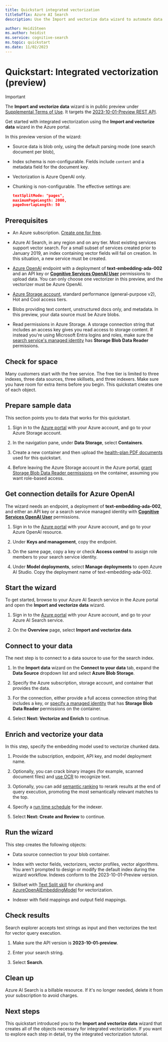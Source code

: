 ```yaml
---
title: Quickstart integrated vectorization
titleSuffix: Azure AI Search
description: Use the Import and vectorize data wizard to automate data chunking and vectorization in a search index.

author: HeidiSteen
ms.author: heidist
ms.service: cognitive-search
ms.topic: quickstart
ms.date: 11/02/2023
---
```


# Quickstart: Integrated vectorization (preview)

> [!IMPORTANT] 
> The **Import and vectorize data** wizard is in public preview under [Supplemental Terms of Use](https://azure.microsoft.com/support/legal/preview-supplemental-terms/). It targets the [2023-10-01-Preview REST API](/rest/api/searchservice/2023-10-01-preview/skillsets/create-or-update).

Get started with integrated vectorization using the **Import and vectorize data** wizard in the Azure portal.

In this preview version of the wizard:

+ Source data is blob only, using the default parsing mode (one search document per blob),
+ Index schema is non-configurable. Fields include `content` and a metadata field for the document key.
+ Vectorization is Azure OpenAI only.
+ Chunking is non-configurable. The effective settings are:

  ```json
  textSplitMode: "pages",
  maximumPageLength: 2000,
  pageOverlapLength: 50
  ```

## Prerequisites

+ An Azure subscription. [Create one for free](https://azure.microsoft.com/free/).

+ Azure AI Search, in any region and on any tier. Most existing services support vector search. For a small subset of services created prior to January 2019, an index containing vector fields will fail on creation. In this situation, a new service must be created.

+ [Azure OpenAI](https://aka.ms/oai/access) endpoint with a deployment of **text-embedding-ada-002** and an API key or [**Cognitive Services OpenAI User**](/azure/ai-services/openai/how-to/role-based-access-control#azure-openai-roles) permissions to upload data. You can only choose one vectorizer in this preview, and the vectorizer must be Azure OpenAI.

+ [Azure Storage account](/azure/storage/common/storage-account-overview), standard performance (general-purpose v2), Hot and Cool access tiers.

+ Blobs providing text content, unstructured docs only, and metadata. In this preview, your data source must be Azure blobs.

+ Read permissions in Azure Storage. A storage connection string that includes an access key gives you read access to storage content. If instead you're using Microsoft Entra logins and roles, make sure the [search service's managed identity](search-howto-managed-identities-data-sources.md) has **Storage Blob Data Reader** permissions.

## Check for space

Many customers start with the free service. The free tier is limited to three indexes, three data sources, three skillsets, and three indexers. Make sure you have room for extra items before you begin. This quickstart creates one of each object.

## Prepare sample data

This section points you to data that works for this quickstart.

1. Sign in to the [Azure portal](https://portal.azure.com/) with your Azure account, and go to your Azure Storage account.

1. In the navigation pane, under **Data Storage**, select **Containers**.

1. Create a new container and then upload the [health-plan PDF documents](https://github.com/Azure-Samples/azure-search-sample-data/tree/main/health-plan) used for this quickstart.

1. Before leaving the Azure Storage account in the Azure portal, [grant Storage Blob Data Reader permissions](search-howto-managed-identities-data-sources.md#assign-a-role) on the container, assuming you want role-based access.

<a name="connect-to-azure-openai"></a>
<!-- This bookmark is used in an FWLINK. Do not change. -->

## Get connection details for Azure OpenAI

The wizard needs an endpoint, a deployment of **text-embedding-ada-002**, and either an API key or a search service managed identity with [**Cognitive Services OpenAI User**](/azure/ai-services/openai/how-to/role-based-access-control#azure-openai-roles) permissions.

1. Sign in to the [Azure portal](https://portal.azure.com/) with your Azure account, and go to your Azure OpenAI resource.

1. Under **Keys and management**, copy the endpoint.

1. On the same page, copy a key or check **Access control** to assign role members to your search service identity.

1. Under **Model deployments**, select **Manage deployments** to open Azure AI Studio. Copy the deployment name of text-embedding-ada-002.

## Start the wizard

To get started, browse to your Azure AI Search service in the Azure portal and open the **Import and vectorize data** wizard.

1. Sign in to the [Azure portal](https://portal.azure.com/) with your Azure account, and go to your Azure AI Search service.

1. On the **Overview** page, select **Import and vectorize data**.

## Connect to your data

The next step is to connect to a data source to use for the search index.

1. In the **Import data** wizard on the **Connect to your data** tab, expand the **Data Source** dropdown list and select **Azure Blob Storage**.

1. Specify the Azure subscription, storage account, and container that provides the data.

1. For the connection, either provide a full access connection string that includes a key, or [specify a managed identity](search-howto-managed-identities-storage.md) that has **Storage Blob Data Reader** permissions on the container.

1. Select **Next: Vectorize and Enrich** to continue.

## Enrich and vectorize your data

In this step, specify the embedding model used to vectorize chunked data.

1. Provide the subscription, endpoint, API key, and model deployment name.

1. Optionally, you can crack binary images (for example, scanned document files) and [use OCR](cognitive-search-skill-ocr.md) to recognize text.

1. Optionally, you can add [semantic ranking](semantic-search-overview.md) to rerank results at the end of query execution, promoting the most semantically relevant matches to the top.

1. Specify a [run time schedule](search-howto-schedule-indexers.md) for the indexer.

1. Select **Next: Create and Review** to continue.

## Run the wizard

This step creates the following objects:

+ Data source connection to your blob container.

+ Index with vector fields, vectorizers, vector profiles, vector algorithms. You aren't prompted to design or modify the default index during the wizard workflow. Indexes conform to the 2023-10-01-Preview version.

+ Skillset with [Text Split skill](cognitive-search-skill-textsplit.md) for chunking and [AzureOpenAIEmbeddingModel](cognitive-search-skill-azure-openai-embedding.md) for vectorization.

+ Indexer with field mappings and output field mappings.

## Check results

Search explorer accepts text strings as input and then vectorizes the text for vector query execution.

1. Make sure the API version is **2023-10-01-preview**.

1. Enter your search string.

1. Select **Search**.

## Clean up

Azure AI Search is a billable resource. If it's no longer needed, delete it from your subscription to avoid charges.

## Next steps

This quickstart introduced you to the **Import and vectorize data** wizard that creates all of the objects necessary for integrated vectorization. If you want to explore each step in detail, try the integrated vectorization tutorial.